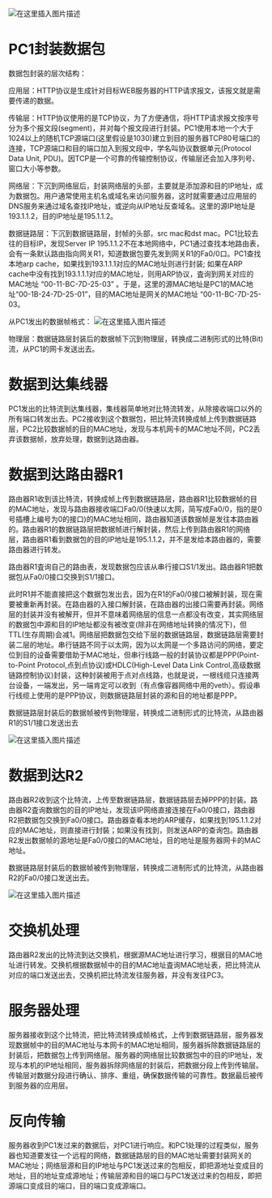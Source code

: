 ![在这里插入图片描述](https://img-blog.csdnimg.cn/20190511220403949.png?x-oss-process=image/watermark,type_ZmFuZ3poZW5naGVpdGk,shadow_10,text_aHR0cHM6Ly9ibG9nLmNzZG4ubmV0L3UwMTE1NjM5MDM=,size_16,color_FFFFFF,t_70)

# PC1封装数据包

数据包封装的层次结构：

应用层：HTTP协议是生成针对目标WEB服务器的HTTP请求报文，该报文就是需要传递的数据。

传输层：HTTP协议使用的是TCP协议，为了方便通信，将HTTP请求报文按序号分为多个报文段(segment)，并对每个报文段进行封装。PC1使用本地一个大于1024以上的随机TCP源端口(这里假设是1030)建立到目的服务器TCP80号端口的连接，TCP源端口和目的端口加入到报文段中，学名叫协议数据单元(Protocol Data Unit, PDU)。因TCP是一个可靠的传输控制协议，传输层还会加入序列号、窗口大小等参数。

网络层：下沉到网络层后，封装网络层的头部，主要就是添加源和目的IP地址，成为数据包。用户通常使用主机名或域名来访问服务器，这时就需要通过应用层的DNS服务来通过域名查找IP地址，或逆向从IP地址反查域名。这里的源IP地址是193.1.1.2，目的IP地址是195.1.1.2。

数据链路层：下沉到数据链路层，封帧的头部，src mac和dst mac。PC1比较去往的目标IP，发现Server IP 195.1.1.2不在本地网络中，PC1通过查找本地路由表，会有一条默认路由指向网关R1，知道数据包要先发到网关R1的Fa0/0口。PC1查找本地arp cache，如果找到193.1.1.1对应的MAC地址则进行封装; 如果在ARP cache中没有找到193.1.1.1对应的MAC地址，则用ARP协议，査询到网关对应的MAC地址 “00-11-BC-7D-25-03” 。于是，这里的源MAC地址是PC1的MAC地址“00-1B-24-7D-25-01”，目的MAC地址是网关的MAC地址 “00-11-BC-7D-25-03。

从PC1发出的数据帧格式：
![在这里插入图片描述](https://img-blog.csdnimg.cn/20190511222910431.png?x-oss-process=image/watermark,type_ZmFuZ3poZW5naGVpdGk,shadow_10,text_aHR0cHM6Ly9ibG9nLmNzZG4ubmV0L3UwMTE1NjM5MDM=,size_16,color_FFFFFF,t_70)

物理层：数据链路层封装后的数据帧下沉到物理层，转换成二进制形式的比特(Bit)流，从PC1的网卡发送出去。

# 数据到达集线器

PC1发出的比特流到达集线器，集线器简单地对比特流转发，从除接收端口以外的所有端口转发出去。PC2接收到这个数据包，把比特流转换成帧上传到数据链路层，PC2比较数据帧的目的MAC地址，发现与本机网卡的MAC地址不同，PC2丢弃该数据帧，放弃处理，数据到达路由器。

# 数据到达路由器R1

路由器R1收到该比特流，转换成帧上传到数据链路层，路由器R1比较数据帧的目的MAC地址，发现与路由器接收端口Fa0/0(快速以太网，简写成Fa0/0，指的是0号插槽上编号为0的接口)的MAC地址相同，路由器知道该数据帧是发往本路由器的。路由器R1的数据链路层把数据帧进行解封装，然后上传到路由器R1的网络层，路由器R1看到数据包的目的IP地址是195.1.1.2，并不是发给本路由器的，需要路由器进行转发。

路由器R1査询自己的路由表，发现数据包应该从串行接口S1/1发出。路由器R1把数据包从Fa0/0接口交换到S1/1接口。

此时R1并不能直接把这个数据包发出去，因为在R1的Fa0/0接口被解封装，现在需要被重新再封装。在路由器的入接口解封装，在路由器的出接口需要再封装。网络层的封装并没有被解开，但并不意味着网络层的信息一点都没有改变，其实网络层的数据包中源和目的IP地址都没有被改变(除非在网络地址转换的情况下)，但TTL(生存周期)会减1。网络层把数据包交给下层的数据链路层，数据链路层需要封装二层的地址。串行链路不同于以太网，因为以太网是一个多路访问的网络，要定位到目的设备需要借助于MAC地址，但串行线路一般的封装协议都是PPP(Point-to-Point Protocol,点到点协议)或HDLC(High-Level Data Link Control,高级数据链路控制协议)封装，这种封装被用于点对点线路，也就是说，一根线缆只连接两台设备，一端发出，另一端肯定可以收到（有点像容器网络中用的veth）。假设串行线缆上使用的是PPP协议，则数据链路层封装的源和目的地址都是PPP。

数据链路层封装后的数据帧被传到物理层，转换成二进制形式的比特流，从路由器R1的S1/1接口发送出去

![在这里插入图片描述](https://img-blog.csdnimg.cn/20190511223910854.png?x-oss-process=image/watermark,type_ZmFuZ3poZW5naGVpdGk,shadow_10,text_aHR0cHM6Ly9ibG9nLmNzZG4ubmV0L3UwMTE1NjM5MDM=,size_16,color_FFFFFF,t_70)

# 数据到达R2

路由器R2收到这个比特流，上传至数据链路层，数据链路层去掉PPP的封装。路由器R2査询数据包的目的IP地址，发现该IP网络直接连接在Fa0/0接口，路由器R2把数据包交换到Fa0/0接口。路由器查看本地的ARP缓存，如果找到195.1.1.2对应的MAC地址，则直接进行封裝；如果没有找到，则发送ARP的查询包。路由器R2发出数据帧的源地址是Fa0/0接口的MAC地址，目的地址是服务器网卡的MAC地址。

数据链路层封装后的数据帧被传到物理层，转换成二进制形式的比特流，从路由器R2的Fa0/0接口发送出去。

![在这里插入图片描述](https://img-blog.csdnimg.cn/20190511224023407.png?x-oss-process=image/watermark,type_ZmFuZ3poZW5naGVpdGk,shadow_10,text_aHR0cHM6Ly9ibG9nLmNzZG4ubmV0L3UwMTE1NjM5MDM=,size_16,color_FFFFFF,t_70)

# 交换机处理

路由器R2发出的比特流到达交换机，根据源MAC地址进行学习，根据目的MAC地址进行转发。交换机根据数据帧中的目的MAC地址査询MAC地址表，把比特流从对应的端口发送出去，交换机把比特流发往服务器，并没有发往PC3。

# 服务器处理

服务器接收到这个比特流，把比特流转换成帧格式，上传到数据链路层，服务器发现数据帧中的目的MAC地址与本网卡的MAC地址相同，服务器拆除数据链路层的封装后，把数据包上传到网络层。服务器的网络层比较数据包中的目的IP地址，发现与本机的IP地址相同，服务器拆除网络层的封装后，把数据分段上传到传输层。传输层对数据分段进行确认、排序、重组，确保数据传输的可靠性。数据最后被传到服务器的应用层。

# 反向传输

服务器收到PC1发过来的数据后，对PC1进行响应。和PC1处理的过程类似，服务器也知道要发往一个远程的网络，数据链路层的目的MAC地址需要封装网关的MAC地址；网络层源和目的IP地址与PC1发送过来的包相反，即把源地址变成目的地址，目的地址变成源地址；传输层源和目的端口与PC1发送过来的包相反，即把源端口变成目的端口，目的端口变成源端口。
